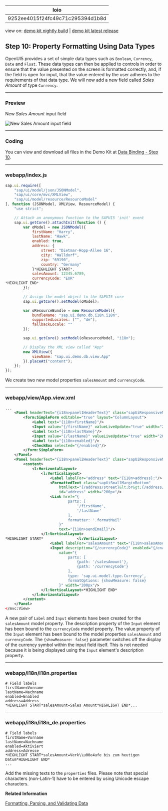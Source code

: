 <!-- loio9252ee4015f24fc49c71c295394d1b8d -->

| loio |
| -----|
| 9252ee4015f24fc49c71c295394d1b8d |

<div id="loio">

view on: [demo kit nightly build](https://openui5nightly.hana.ondemand.com/#/topic/9252ee4015f24fc49c71c295394d1b8d) | [demo kit latest release](https://openui5.hana.ondemand.com/#/topic/9252ee4015f24fc49c71c295394d1b8d)</div>

## Step 10: Property Formatting Using Data Types

OpenUI5 provides a set of simple data types such as `Boolean`, `Currency`, `Date` and `Float`. These data types can then be applied to controls in order to ensure that the value presented on the screen is formatted correctly, and, if the field is open for input, that the value entered by the user adheres to the requirements of that data type. We will now add a new field called *Sales Amount* of type `Currency`.

***

### Preview

   
  
<a name="loio9252ee4015f24fc49c71c295394d1b8d__fig_r1j_pst_mr"/>New *Sales Amount* input field

 ![](loiod15f8bc61efe47d9af2afdeea943cd9c_HiRes.png "New Sales Amount input field ") 

***

### Coding

You can view and download all files in the Demo Kit at [Data Binding - Step 10](https://openui5.hana.ondemand.com/explored.html#/sample/sap.ui.core.tutorial.databinding.10/preview).

***

### webapp/index.js

``` js
sap.ui.require([
	"sap/ui/model/json/JSONModel",
	"sap/ui/core/mvc/XMLView",
	"sap/ui/model/resource/ResourceModel"
], function (JSONModel, XMLView, ResourceModel) {
	"use strict";

	// Attach an anonymous function to the SAPUI5 'init' event
	sap.ui.getCore().attachInit(function () {
		var oModel = new JSONModel({
			firstName: "Harry",
			lastName: "Hawk",
			enabled: true,
			address: {
				street: "Dietmar-Hopp-Allee 16",
				city: "Walldorf",
				zip: "69190",
				country: "Germany"
			}*HIGHLIGHT START*,
			salesAmount: 12345.6789,
			currencyCode: "EUR"
*HIGHLIGHT END*
		});

		// Assign the model object to the SAPUI5 core
		sap.ui.getCore().setModel(oModel);

		var oResourceBundle = new ResourceModel({
			bundleName: "sap.ui.demo.db.i18n.i18n",
			supportedLocales: ["", "de"],
			fallbackLocale: ""
		});

		sap.ui.getCore().setModel(oResourceModel, "i18n");

		// Display the XML view called "App"
		new XMLView({
			viewName: "sap.ui.demo.db.view.App"
		}).placeAt("content");
	});
});

```

We create two new model properties `salesAmount` and `currencyCode`.

***

### webapp/view/App.view.xml

``` xml
...
	<Panel headerText="{i18n>panel1HeaderText}" class="sapUiResponsiveMargin" width="auto">
		<form:SimpleForm editable="true" layout="ColumnLayout">
			<Label text="{i18n>firstName}"/>
			<Input value="{/firstName}" valueLiveUpdate="true" width="200px" enabled="{/enabled}"/>
			<Label text="{i18n>lastName}"/>
			<Input value="{/lastName}" valueLiveUpdate="true" width="200px" enabled="{/enabled}"/>
			<Label text="{i18n>enabled}"/>
			<CheckBox selected="{/enabled}"/>
		</form:SimpleForm>
	</Panel>
	<Panel headerText="{i18n>panel2HeaderText}" class="sapUiResponsiveMargin" width="auto">
		<content>
			<l:HorizontalLayout>
				<l:VerticalLayout>
					<Label labelFor="address" text="{i18n>address}:"/>
					<FormattedText class="sapUiSmallMarginBottom"
						htmlText="{/address/street}&lt;br&gt;{/address/zip} {/address/city}&lt;br&gt;{/address/country}"
						id="address" width="200px"/>
					<Link href="{
							parts: [
								'/firstName',
								'/lastName'
							],
							formatter: '.formatMail'
						}"
						text="{i18n>sendEmail}"/>
				</l:VerticalLayout>
*HIGHLIGHT START*				<l:VerticalLayout>
					<Label labelFor="salesAmount" text="{i18n>salesAmount}:"/>
					<Input description="{/currencyCode}" enabled="{/enabled}" id="salesAmount"
						value="{
							parts: [
								{path: '/salesAmount'},
								{path: '/currencyCode'}
							],
							type: 'sap.ui.model.type.Currency',
							formatOptions: {showMeasure: false}
						}" width="200px"/>
				</l:VerticalLayout>*HIGHLIGHT END*
			</l:HorizontalLayout>
		</content>
	</Panel>
</mvc:View>
```

A new pair of `Label` and `Input` elements have been created for the `salesAmount` model property. The description property of the `Input` element has been bound to the `currencyCode` model property. The value property of the `Input` element has been bound to the model properties `salesAmount` and `currencyCode`. The `{showMeasure: false}` parameter switches off the display of the currency symbol within the input field itself. This is not needed because it is being displayed using the `Input` element's description property.

***

### webapp/i18n/i18n.properties

``` prefs
# Field labels
firstName=Vorname
lastName=Nachname
enabled=Enabled
address=Address
*HIGHLIGHT START*salesAmount=Sales Amount*HIGHLIGHT END*...
```

***

### webapp/i18n/i18n\_de.properties

``` prefs
# Field labels
firstName=Vorname
lastName=Nachname
enabled=Aktiviert
address=Adresse
*HIGHLIGHT START*salesAmount=Verk\\u00e4ufe bis zum heutigen Datum*HIGHLIGHT END*
...
```

Add the missing texts to the `properties` files. Please note that special characters \(non-Latin-1\) have to be entered by using Unicode escape characters.

**Related Information**  


[Formatting, Parsing, and Validating Data](Formatting,_Parsing,_and_Validating_Data_07e4b92.md "Data that is presented on the UI often has to be converted so that is human readable and fits to the locale of the user. On the other hand, data entered by the user has to be parsed and validated to be understood by the data source. For this purpose, you use formatters and data types.")

